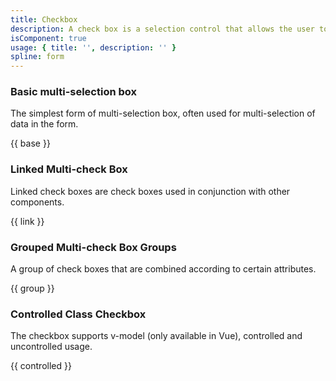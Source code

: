 ```yaml
---
title: Checkbox
description: A check box is a selection control that allows the user to toggle between checked and unchecked with a single click.
isComponent: true
usage: { title: '', description: '' }
spline: form
---
```


### Basic multi-selection box

The simplest form of multi-selection box, often used for multi-selection of data in the form.

{{ base }}

### Linked Multi-check Box

Linked check boxes are check boxes used in conjunction with other components.

{{ link }}

### Grouped Multi-check Box Groups

A group of check boxes that are combined according to certain attributes.

{{ group }}

### Controlled Class Checkbox

The checkbox supports v-model (only available in Vue), controlled and uncontrolled usage.

{{ controlled }}

